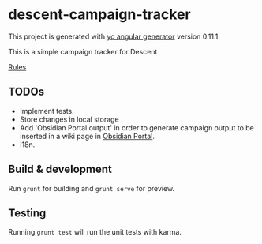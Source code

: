# descent-campaign-tracker

This project is generated with [yo angular generator](https://github.com/yeoman/generator-angular)
version 0.11.1.

This is a simple campaign tracker for Descent

[Rules](https://images-cdn.fantasyflightgames.com/ffg_content/descent/descent-sea-of-blood-rules-web.pdf)

## TODOs

* Implement tests.
* Store changes in local storage
* Add 'Obsidian Portal output' in order to generate campaign output to be inserted in a wiki page in [Obsidian Portal](https://www.obsidianportal.com/).
* i18n.

## Build & development

Run `grunt` for building and `grunt serve` for preview.

## Testing

Running `grunt test` will run the unit tests with karma.
